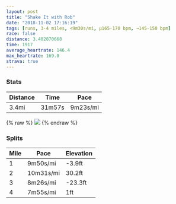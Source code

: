 ```yaml
---
layout: post
title: "Shake It with Rob"
date: "2018-11-02 17:16:19"
tags: [runs, 3-4 miles, <9m30s/mi, μ165-170 bpm, →145-150 bpm]
race: false
distance: 3.402870668
time: 1917
average_heartrate: 146.4
max_heartrate: 169.0
strava: true
---
```


### Stats

| Distance | Time | Pace |
|----------|------|------|
|3.4mi|31m57s|9m23s/mi|

{% raw %}
<img src='https://maps.googleapis.com/maps/api/staticmap?maptype=roadmap&path=enc:ywywFhdpbMaKeLvDbGnHbE|EkFlBoKeNgK{@mEfAmIeMmPkMc@{G{ImIiAe@~@zFrEuFQwL|P~MtQbJObC|AxIkKvOzEbEfGdLbIgArJnBjB&key=AIzaSyC1MId7bFpkLXNAaYhBSTb8jLyiSqzbDtM&size=800x800&markers=color:yellow|label:S|40.76941,-73.97973&markers=color:green|label:F|40.76709000000001,-73.97897999999999'>
{% endraw %}

### Splits

| Mile | Pace | Elevation |
|------|------|-----------|
|1|9m50s/mi|-3.9ft|
|2|10m31s/mi|30.2ft|
|3|8m26s/mi|-23.3ft|
|4|7m55s/mi|1ft|
